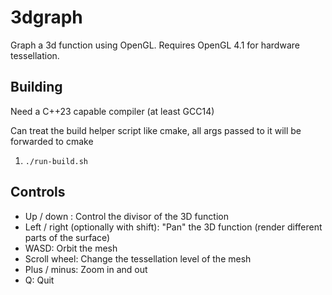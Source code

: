 # 3dgraph

Graph a 3d function using OpenGL. Requires OpenGL 4.1 for hardware tessellation.

## Building
Need a C++23 capable compiler (at least GCC14)

Can treat the build helper script like cmake, all args passed to it will be forwarded to cmake
1. `./run-build.sh`

## Controls
* Up / down : Control the divisor of the 3D function
* Left / right (optionally with shift): "Pan" the 3D function (render different parts of the surface)
* WASD: Orbit the mesh
* Scroll wheel: Change the tessellation level of the mesh
* Plus / minus: Zoom in and out
* Q: Quit

